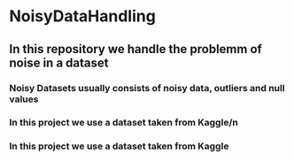 # NoisyDataHandling

<h2>In this repository we handle the problemm of noise in a dataset </h2>
<h3>Noisy Datasets usually consists of noisy data, outliers and null values </h3>
<h3>In this project we use a dataset taken from Kaggle/n </h3>
<h3>In this project we use a dataset taken from Kaggle </h3>
